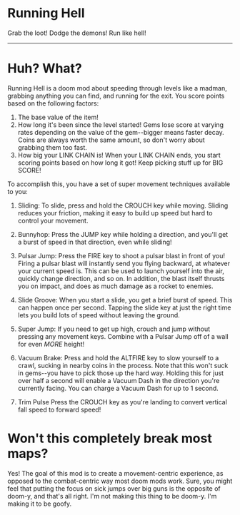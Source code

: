 # Running Hell
Grab the loot! Dodge the demons! Run like hell!

---

# Huh? What?
Running Hell is a doom mod about speeding through levels like a madman, grabbing anything you can find, and running for the exit. You score points based on the following factors:

1. The base value of the item!
2. How long it's been since the level started! Gems lose score at varying rates depending on the value of the gem--bigger means faster decay. Coins are always worth the same amount, so don't worry about grabbing them too fast.
3. How big your LINK CHAIN is! When your LINK CHAIN ends, you start scoring points based on how long it got! Keep picking stuff up for BIG SCORE! 

To accomplish this, you have a set of super movement techniques available to you:

1. Sliding:
To slide, press and hold the CROUCH key while moving. Sliding reduces your friction, making it easy to build up speed but hard to control your movement.

2. Bunnyhop:
Press the JUMP key while holding a direction, and you'll get a burst of speed in that direction, even while sliding!

3. Pulsar Jump:
Press the FIRE key to shoot a pulsar blast in front of you! Firing a pulsar blast will instantly send you flying backward, at whatever your current speed is. This can be used to launch yourself into the air, quickly change direction, and so on. In addition, the blast itself thrusts you on impact, and does as much damage as a rocket to enemies.

4. Slide Groove:
When you start a slide, you get a brief burst of speed. This can happen once per second. Tapping the slide key at just the right time lets you build lots of speed without leaving the ground.

5. Super Jump:
If you need to get up high, crouch and jump without pressing any movement keys. Combine with a Pulsar Jump off of a wall for even *MORE* height!

6. Vacuum Brake:
Press and hold the ALTFIRE key to slow yourself to a crawl, sucking in nearby coins in the process. Note that this won't suck in gems--you have to pick those up the hard way. Holding this for just over half a second will enable a Vacuum Dash in the direction you're currently facing. You can charge a Vacuum Dash for up to 1 second.

7. Trim Pulse
Press the CROUCH key as you're landing to convert vertical fall speed to forward speed!

# Won't this completely break most maps?

Yes! The goal of this mod is to create a movement-centric experience, as opposed to the combat-centric way most doom mods work. Sure, you might feel that putting the focus on sick jumps over big guns is the opposite of doom-y, and that's all right. I'm not making this thing to be doom-y. I'm making it to be goofy.